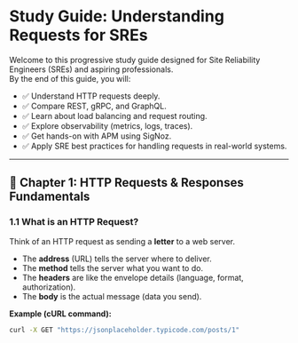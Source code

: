 # Study Guide: Understanding Requests for SREs

Welcome to this progressive study guide designed for Site Reliability Engineers (SREs) and aspiring professionals.  
By the end of this guide, you will:

- ✅ Understand HTTP requests deeply.  
- ✅ Compare REST, gRPC, and GraphQL.  
- ✅ Learn about load balancing and request routing.  
- ✅ Explore observability (metrics, logs, traces).  
- ✅ Get hands-on with APM using SigNoz.  
- ✅ Apply SRE best practices for handling requests in real-world systems.  

---

## 📖 Chapter 1: HTTP Requests & Responses Fundamentals

### 1.1 What is an HTTP Request?

Think of an HTTP request as sending a **letter** to a web server.  
- The **address** (URL) tells the server where to deliver.  
- The **method** tells the server what you want to do.  
- The **headers** are like the envelope details (language, format, authorization).  
- The **body** is the actual message (data you send).  

**Example (cURL command):**
```bash
curl -X GET "https://jsonplaceholder.typicode.com/posts/1"
